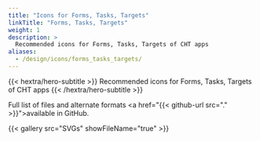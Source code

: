 ```yaml
---
title: "Icons for Forms, Tasks, Targets"
linkTitle: "Forms, Tasks, Targets"
weight: 1
description: >
  Recommended icons for Forms, Tasks, Targets of CHT apps
aliases: 
  - /design/icons/forms_tasks_targets/
---
```


{{< hextra/hero-subtitle >}}
  Recommended icons for Forms, Tasks, Targets of CHT apps
{{< /hextra/hero-subtitle >}}

Full list of files and alternate formats <a href="{{< github-url src="." >}}">available in GitHub.</a> 

{{< gallery src="SVGs" showFileName="true" >}}